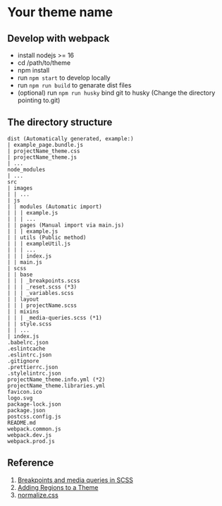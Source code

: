 # Your theme name

## Develop with webpack

- install nodejs >= 16
- cd /path/to/theme
- npm install
- run `npm start` to develop locally
- run `npm run build` to genarate dist files
- (optional) run `npm run husky` bind git to husky (Change the directory pointing to.git)

## The directory structure

    dist (Automatically generated, example:)
    | example_page.bundle.js
    | projectName_theme.css
    | projectName_theme.js
    | ...
    node_modules
    | ...
    src
    | images
    | | ...
    | js
    | | modules (Automatic import)
    | | | example.js
    | | | ...
    | | pages (Manual import via main.js)
    | | | example.js
    | | utils (Public method)
    | | | exampleUtil.js
    | | | ...
    | | | index.js
    | | main.js
    | scss
    | | base
    | | | _breakpoints.scss
    | | | _reset.scss (*3)
    | | | _variables.scss
    | | layout
    | | | projectName.scss
    | | mixins
    | | | _media-queries.scss (*1)
    | | style.scss
    | | ...
    | index.js
    .babelrc.json
    .eslintcache
    .eslintrc.json
    .gitignore
    .prettierrc.json
    .stylelintrc.json
    projectName_theme.info.yml (*2)
    projectName_theme.libraries.yml
    favicon.ico
    logo.svg
    package-lock.json
    package.json
    postcss.config.js
    README.md
    webpack.common.js
    webpack.dev.js
    webpack.prod.js

## Reference
1. [Breakpoints and media queries in SCSS](https://medium.com/codeartisan/breakpoints-and-media-queries-in-scss-46e8f551e2f2)
2. [Adding Regions to a Theme](https://www.drupal.org/docs/theming-drupal/adding-regions-to-a-theme#default_regions)
3. [normalize.css](github.com/necolas/normalize.css)